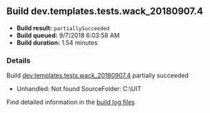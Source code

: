 ## Build dev.templates.tests.wack_20180907.4
- **Build result:** `partiallySucceeded`
- **Build queued:** 9/7/2018 6:03:58 AM
- **Build duration:** 1.54 minutes
### Details
Build [dev.templates.tests.wack_20180907.4](https://winappstudio.visualstudio.com/web/build.aspx?pcguid=a4ef43be-68ce-4195-a619-079b4d9834c2&builduri=vstfs%3a%2f%2f%2fBuild%2fBuild%2f26226) partially succeeded

+ Unhandled: Not found SourceFolder: C:\UIT

Find detailed information in the [build log files](https://uwpctdiags.blob.core.windows.net/buildlogs/dev.templates.tests.wack_20180907.4_logs.zip)
